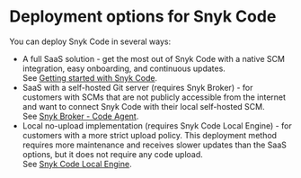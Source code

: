# Deployment options for Snyk Code

You can deploy Snyk Code in several ways:

* A full SaaS solution - get the most out of Snyk Code with a native SCM integration, easy onboarding, and continuous updates.\
  See [Getting started with Snyk Code](getting-started-with-snyk-code/).
* SaaS with a self-hosted Git server (requires Snyk Broker) - for customers with SCMs that are not publicly accessible from the internet and want to connect Snyk Code with their local self-hosted SCM.\
  See [Snyk Broker - Code Agent](../../enterprise-setup/snyk-broker/snyk-broker-code-agent/).
* Local no-upload implementation (requires Snyk Code Local Engine) - for customers with a more strict upload policy. This deployment method requires more maintenance and receives slower updates than the SaaS options, but it does not require any code upload.\
  See [Snyk Code Local Engine](snyk-code-local-engine/).
